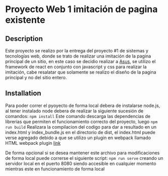 # Proyecto Web 1 imitación de pagina existente
## Description
Este proyecto se realizo por la entrega del proyecto #1 de sistemas y tecnologías web, donde se trato de realizar una imitación de la pagina principal de un sitio, en este caso se decidio realizar a [Asus](https://www.asus.com/), se utilizo el framework de react en conjunto con javascript y css para realizar la imitación, cabe resalatar que solamente se realizo el diseño de la pagina principal y no del sitio entero.
## Installation
Para poder correr el pyoyecto de forma local debera de instalarse node.js, al tener instalado node debera de realizar la siguiente sucesión de comandos:
`npm install`
Este comando descarga las dependencias de librerias que permiten el funcionamiento correcto del proyecto, luego
`npm run build`
Realizara la compilacion del codigo para dar a resultado en un index.html y index_bundle.js en el directorio de dist, el index.html puede verse agregado debido a que se utilizo un plugin en webpack llamado HTML webpack plugin [link](https://webpack.js.org/plugins/html-webpack-plugin/)

De forma opcional si se desea mantener este archivo para modificaciones de forma local puede correrse el siguiente script:
`npm run serve`
creando un servidor local en el puerto 8080 siendo accesible en cualquier momento mientras este en funcionamiento de forma local
